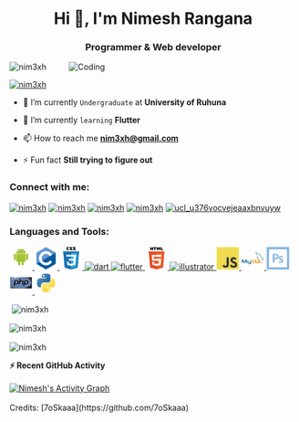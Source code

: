 <h1 align="center">Hi 👋, I'm Nimesh Rangana</h1>
<h3 align="center">Programmer & Web developer</h3>
<img align="right" alt="Coding" width="400" src="https://camo.githubusercontent.com/cae12fddd9d6982901d82580bdf321d81fb299141098ca1c2d4891870827bf17/68747470733a2f2f6d69726f2e6d656469756d2e636f6d2f6d61782f313336302f302a37513379765349765f7430696f4a2d5a2e676966">

<p align="left"> <img src="https://komarev.com/ghpvc/?username=nim3xh&label=Profile%20views&color=0e75b6&style=flat" alt="nim3xh" /> </p>

<p align="left"> <a href="https://twitter.com/nim3xh" target="blank"><img src="https://img.shields.io/twitter/follow/nim3xh?logo=twitter&style=for-the-badge" alt="nim3xh" /></a> </p>

- 🔭 I’m currently `Undergraduate` at **University of Ruhuna**

- 🌱 I’m currently `learning` **Flutter**

- 📫 How to reach me **nim3xh@gmail.com**

- ⚡ Fun fact **Still trying to figure out**

<h3 align="left">Connect with me:</h3>
<p align="left">
<a href="https://twitter.com/nim3xh" target="blank"><img align="center" src="https://raw.githubusercontent.com/rahuldkjain/github-profile-readme-generator/master/src/images/icons/Social/twitter.svg" alt="nim3xh" height="30" width="40" /></a>
<a href="https://linkedin.com/in/nim3xh" target="blank"><img align="center" src="https://raw.githubusercontent.com/rahuldkjain/github-profile-readme-generator/master/src/images/icons/Social/linked-in-alt.svg" alt="nim3xh" height="30" width="40" /></a>
<a href="https://fb.com/nim3xh" target="blank"><img align="center" src="https://raw.githubusercontent.com/rahuldkjain/github-profile-readme-generator/master/src/images/icons/Social/facebook.svg" alt="nim3xh" height="30" width="40" /></a>
<a href="https://instagram.com/nim3xh" target="blank"><img align="center" src="https://raw.githubusercontent.com/rahuldkjain/github-profile-readme-generator/master/src/images/icons/Social/instagram.svg" alt="nim3xh" height="30" width="40" /></a>
<a href="https://www.youtube.com/c/ucl_u376vocvejeaaxbnvuyw" target="blank"><img align="center" src="https://raw.githubusercontent.com/rahuldkjain/github-profile-readme-generator/master/src/images/icons/Social/youtube.svg" alt="ucl_u376vocvejeaaxbnvuyw" height="30" width="40" /></a>
</p>

<h3 align="left">Languages and Tools:</h3>
<p align="left"> <a href="https://developer.android.com" target="_blank" rel="noreferrer"> <img src="https://raw.githubusercontent.com/devicons/devicon/master/icons/android/android-original-wordmark.svg" alt="android" width="40" height="40"/> </a> <a href="https://www.cprogramming.com/" target="_blank" rel="noreferrer"> <img src="https://raw.githubusercontent.com/devicons/devicon/master/icons/c/c-original.svg" alt="c" width="40" height="40"/> </a> <a href="https://www.w3schools.com/css/" target="_blank" rel="noreferrer"> <img src="https://raw.githubusercontent.com/devicons/devicon/master/icons/css3/css3-original-wordmark.svg" alt="css3" width="40" height="40"/> </a> <a href="https://dart.dev" target="_blank" rel="noreferrer"> <img src="https://www.vectorlogo.zone/logos/dartlang/dartlang-icon.svg" alt="dart" width="40" height="40"/> </a> <a href="https://flutter.dev" target="_blank" rel="noreferrer"> <img src="https://www.vectorlogo.zone/logos/flutterio/flutterio-icon.svg" alt="flutter" width="40" height="40"/> </a> <a href="https://www.w3.org/html/" target="_blank" rel="noreferrer"> <img src="https://raw.githubusercontent.com/devicons/devicon/master/icons/html5/html5-original-wordmark.svg" alt="html5" width="40" height="40"/> </a> <a href="https://www.adobe.com/in/products/illustrator.html" target="_blank" rel="noreferrer"> <img src="https://www.vectorlogo.zone/logos/adobe_illustrator/adobe_illustrator-icon.svg" alt="illustrator" width="40" height="40"/> </a> <a href="https://developer.mozilla.org/en-US/docs/Web/JavaScript" target="_blank" rel="noreferrer"> <img src="https://raw.githubusercontent.com/devicons/devicon/master/icons/javascript/javascript-original.svg" alt="javascript" width="40" height="40"/> </a> <a href="https://www.mysql.com/" target="_blank" rel="noreferrer"> <img src="https://raw.githubusercontent.com/devicons/devicon/master/icons/mysql/mysql-original-wordmark.svg" alt="mysql" width="40" height="40"/> </a> <a href="https://www.photoshop.com/en" target="_blank" rel="noreferrer"> <img src="https://raw.githubusercontent.com/devicons/devicon/master/icons/photoshop/photoshop-line.svg" alt="photoshop" width="40" height="40"/> </a> <a href="https://www.php.net" target="_blank" rel="noreferrer"> <img src="https://raw.githubusercontent.com/devicons/devicon/master/icons/php/php-original.svg" alt="php" width="40" height="40"/> </a> <a href="https://www.python.org" target="_blank" rel="noreferrer"> <img src="https://raw.githubusercontent.com/devicons/devicon/master/icons/python/python-original.svg" alt="python" width="40" height="40"/> </a> </p>

<p>&nbsp;<img align="center" src="https://github-readme-stats.vercel.app/api?username=nim3xh&show_icons=true&locale=en" alt="nim3xh" color="react-dark" /></p>

<p><img align="center" src="https://github-readme-streak-stats.herokuapp.com/?user=nim3xh&" alt="nim3xh" color="react-dark"/></p>

<p><img align="center" src="https://github-readme-stats.vercel.app/api/top-langs?username=nim3xh&show_icons=true&locale=en&layout=compact" alt="nim3xh" color="react-dark" /></p>

 <summary><b>⚡ Recent GitHub Activity</b></summary>
  <br/>
   <a href="https://github.com/nim3xh"><img alt="Nimesh's Activity Graph" src="https://activity-graph.herokuapp.com/graph?username=nim3xh&custom_title=Nimesh's%20Contribution%20Graph&theme=react-dark" /></a>
  <br/>
  <br/>
Credits: [7oSkaaa](https://github.com/7oSkaaa)
<!---
nim3xh/nim3xh is a ✨ special ✨ repository because its `README.md` (this file) appears on your GitHub profile.
You can click the Preview link to take a look at your changes.
--->

